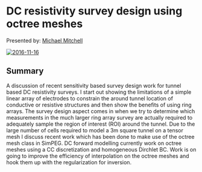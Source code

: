 # DC resistivity survey design using octree meshes

Presented by: [Michael Mitchell](https://github.com/micmitch)

[![2016-11-16](https://img.youtube.com/vi/0_e60fEAma4/0.jpg)](https://youtu.be/0_e60fEAma4)

## Summary

A discussion of recent sensitivity based survey design work for tunnel based DC resistivity surveys.
I start out showing the limitations of a simple linear array of electrodes to constrain the around tunnel
location of conductive or resistive structures and then show the benefits of using ring arrays. The survey
design aspect comes in when we try to determine which measurements in the much larger ring array survey are
actually required to adequately sample the region of interest (ROI) around the tunnel. Due to the large number
of cells required to model a 3m square tunnel on a tensor mesh I discuss recent work which has been done to
make use of the octree mesh class in SimPEG. DC forward modelling currently work on octree meshes using a CC
discretization and homogeneous Dirchlet BC. Work is on going to improve the efficiency of interpolation on the
octree meshes and hook them up with the regularization for inversion.




